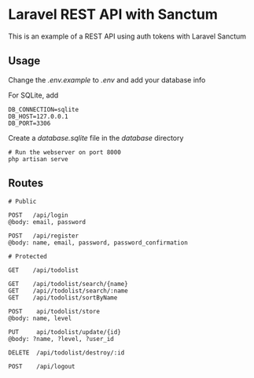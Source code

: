 # Laravel REST API with Sanctum

This is an example of a REST API using auth tokens with Laravel Sanctum

## Usage

Change the *.env.example* to *.env* and add your database info

For SQLite, add
```
DB_CONNECTION=sqlite
DB_HOST=127.0.0.1
DB_PORT=3306
```

Create a _database.sqlite_ file in the _database_ directory

```
# Run the webserver on port 8000
php artisan serve
```

## Routes

```
# Public

POST   /api/login
@body: email, password

POST   /api/register
@body: name, email, password, password_confirmation

# Protected

GET    /api/todolist

GET    /api/todolist/search/{name}
GET    /api//todolist/search/:name
GET    /api/todolist/sortByName

POST    api/todolist/store
@body: name, level

PUT     api/todolist/update/{id}
@body: ?name, ?level, ?user_id

DELETE  /api/todolist/destroy/:id

POST    /api/logout

```
